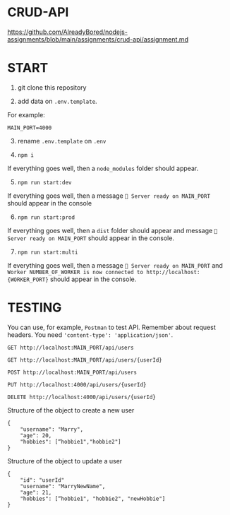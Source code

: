 # CRUD-API
https://github.com/AlreadyBored/nodejs-assignments/blob/main/assignments/crud-api/assignment.md

# START

1. git clone this repository

2. add data on `.env.template`.

For example:
```
MAIN_PORT=4000
```
3. rename `.env.template` on `.env`

4. `npm i`

If everything goes well, then a `node_modules` folder should appear.

5. `npm run start:dev`

If everything goes well, then a message `🚀 Server ready on MAIN_PORT` should appear in the console

6. `npm run start:prod`

If everything goes well, then a `dist` folder should appear and message `🚀 Server ready on MAIN_PORT` should appear in the console.

7. `npm run start:multi`

If everything goes well, then a message `🚀 Server ready on MAIN_PORT` and `Worker NUMBER_OF_WORKER is now connected to http://localhost:{WORKER_PORT}` should appear in the console. 

# TESTING 
You can use, for example, `Postman` to test API.
Remember about request headers. You need `'content-type': 'application/json'`.
```
GET http://localhost:MAIN_PORT/api/users

GET http://localhost:MAIN_PORT/api/users/{userId}

POST http://localhost:MAIN_PORT/api/users

PUT http://localhost:4000/api/users/{userId}

DELETE http://localhost:4000/api/users/{userId}
```
Structure of the object to create a new user
```
{
    "username": "Marry",
    "age": 20,
    "hobbies": [“hobbie1","hobbie2"]
}
```
Structure of the object to update a user
```
{
    "id": "userId"
    "username": "MarryNewName",
    "age": 21,
    "hobbies": [“hobbie1", "hobbie2", "newHobbie"]
}
```